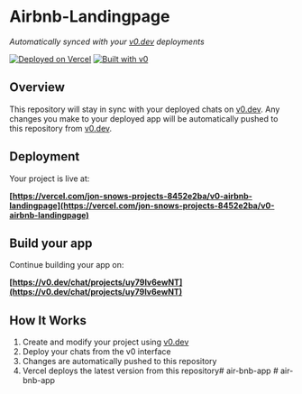 # Airbnb-Landingpage

*Automatically synced with your [v0.dev](https://v0.dev) deployments*

[![Deployed on Vercel](https://img.shields.io/badge/Deployed%20on-Vercel-black?style=for-the-badge&logo=vercel)](https://vercel.com/jon-snows-projects-8452e2ba/v0-airbnb-landingpage)
[![Built with v0](https://img.shields.io/badge/Built%20with-v0.dev-black?style=for-the-badge)](https://v0.dev/chat/projects/uy79lv6ewNT)

## Overview

This repository will stay in sync with your deployed chats on [v0.dev](https://v0.dev).
Any changes you make to your deployed app will be automatically pushed to this repository from [v0.dev](https://v0.dev).

## Deployment

Your project is live at:

**[https://vercel.com/jon-snows-projects-8452e2ba/v0-airbnb-landingpage](https://vercel.com/jon-snows-projects-8452e2ba/v0-airbnb-landingpage)**

## Build your app

Continue building your app on:

**[https://v0.dev/chat/projects/uy79lv6ewNT](https://v0.dev/chat/projects/uy79lv6ewNT)**

## How It Works

1. Create and modify your project using [v0.dev](https://v0.dev)
2. Deploy your chats from the v0 interface
3. Changes are automatically pushed to this repository
4. Vercel deploys the latest version from this repository#   a i r - b n b - a p p  
 #   a i r - b n b - a p p  
 